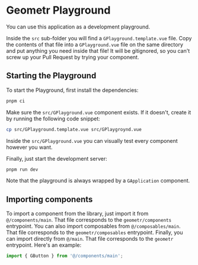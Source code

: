 # Geometr Playground

You can use this application as a development playground.

Inside the `src` sub-folder you will find a `GPlayground.template.vue` file. Copy the contents of that file into a `GPlayground.vue` file on the same directory and put anything you need inside that file! It will be gitignored, so you can't screw up your Pull Request by trying your component.

## Starting the Playground

To start the Playground, first install the dependencies:

```sh
pnpm ci
```

Make sure the `src/GPlayground.vue` component exists. If it doesn't, create it by running the following code snippet:

```sh
cp src/GPlayground.template.vue src/GPlaygroynd.vue
```

Inside the `src/GPlayground.vue` you can visually test every component however you want.

Finally, just start the development server:

```sh
pnpm run dev
```

Note that the playground is always wrapped by a `GApplication` component.

## Importing components

To import a component from the library, just import it from `@/components/main`. That file corresponds to the `geometr/components` entrypoint. You can also import composables from `@/composables/main`. That file corresponds to the `geometr/composables` entrypoint. Finally, you can import directly from `@/main`. That file corresponds to the `geometr` entrypoint. Here's an example:

```ts
import { GButton } from '@/components/main';
```
